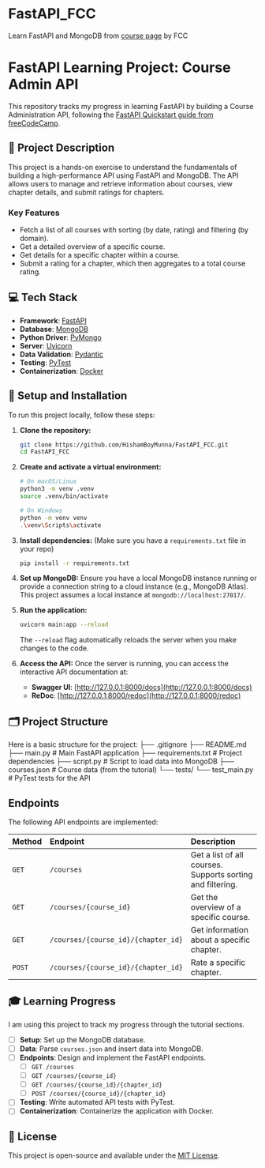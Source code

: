# FastAPI_FCC
Learn FastAPI and MongoDB from [course page](https://www.freecodecamp.org/news/fastapi-quickstart/) by FCC

# FastAPI Learning Project: Course Admin API

This repository tracks my progress in learning FastAPI by building a Course Administration API, following the [FastAPI Quickstart guide from freeCodeCamp](https://www.freecodecamp.org/news/fastapi-quickstart/).

## 📖 Project Description

This project is a hands-on exercise to understand the fundamentals of building a high-performance API using FastAPI and MongoDB. The API allows users to manage and retrieve information about courses, view chapter details, and submit ratings for chapters.

### Key Features
* Fetch a list of all courses with sorting (by date, rating) and filtering (by domain).
* Get a detailed overview of a specific course.
* Get details for a specific chapter within a course.
* Submit a rating for a chapter, which then aggregates to a total course rating.

## 💻 Tech Stack

* **Framework**: [FastAPI](https://fastapi.tiangolo.com/)
* **Database**: [MongoDB](https://www.mongodb.com/)
* **Python Driver**: [PyMongo](https://pymongo.readthedocs.io/en/stable/)
* **Server**: [Uvicorn](https://www.uvicorn.org/)
* **Data Validation**: [Pydantic](https://docs.pydantic.dev/latest/)
* **Testing**: [PyTest](https://docs.pytest.org/en/7.4.x/)
* **Containerization**: [Docker](https://www.docker.com/)

## 🚀 Setup and Installation

To run this project locally, follow these steps:

1.  **Clone the repository:**
    ```sh
    git clone https://github.com/HishamBoyMunna/FastAPI_FCC.git
    cd FastAPI_FCC
    ```

2.  **Create and activate a virtual environment:**
    ```sh
    # On macOS/Linux
    python3 -m venv .venv
    source .venv/bin/activate

    # On Windows
    python -m venv venv
    .\venv\Scripts\activate
    ```

3.  **Install dependencies:**
    (Make sure you have a `requirements.txt` file in your repo)
    ```sh
    pip install -r requirements.txt
    ```

4.  **Set up MongoDB:**
    Ensure you have a local MongoDB instance running or provide a connection string to a cloud instance (e.g., MongoDB Atlas). This project assumes a local instance at `mongodb://localhost:27017/`.

5.  **Run the application:**
    ```sh
    uvicorn main:app --reload
    ```
    The `--reload` flag automatically reloads the server when you make changes to the code.

6.  **Access the API:**
    Once the server is running, you can access the interactive API documentation at:
    * **Swagger UI**: [http://127.0.0.1:8000/docs](http://127.0.0.1:8000/docs)
    * **ReDoc**: [http://127.0.0.1:8000/redoc](http://127.0.0.1:8000/redoc)

## 🗂️ Project Structure

Here is a basic structure for the project:
├── .gitignore 
├── README.md 
├── main.py # Main FastAPI application 
├── requirements.txt # Project dependencies 
├── script.py # Script to load data into MongoDB 
├── courses.json # Course data (from the tutorial) 
    └── tests/ 
    └── test_main.py # PyTest tests for the API

## Endpoints

The following API endpoints are implemented:

| Method | Endpoint | Description |
| :--- | :--- | :--- |
| `GET` | `/courses` | Get a list of all courses. Supports sorting and filtering. |
| `GET` | `/courses/{course_id}` | Get the overview of a specific course. |
| `GET` | `/courses/{course_id}/{chapter_id}` | Get information about a specific chapter. |
| `POST`| `/courses/{course_id}/{chapter_id}` | Rate a specific chapter. |

## 🎓 Learning Progress

I am using this project to track my progress through the tutorial sections.

- [ ] **Setup**: Set up the MongoDB database.
- [ ] **Data**: Parse `courses.json` and insert data into MongoDB.
- [ ] **Endpoints**: Design and implement the FastAPI endpoints.
  - [ ] `GET /courses`
  - [ ] `GET /courses/{course_id}`
  - [ ] `GET /courses/{course_id}/{chapter_id}`
  - [ ] `POST /courses/{course_id}/{chapter_id}`
- [ ] **Testing**: Write automated API tests with PyTest.
- [ ] **Containerization**: Containerize the application with Docker.

## 📄 License

This project is open-source and available under the [MIT License](LICENSE).
